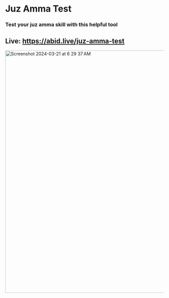 # Juz Amma Test
### Test your juz amma skill with this helpful tool
## Live: https://abid.live/juz-amma-test
<img width="768" alt="Screenshot 2024-03-21 at 6 29 37 AM" src="https://github.com/Abid-Hasan/juz-amma-test/assets/34839127/bc004034-98df-49c0-b9a6-fcd1ecc85538">
